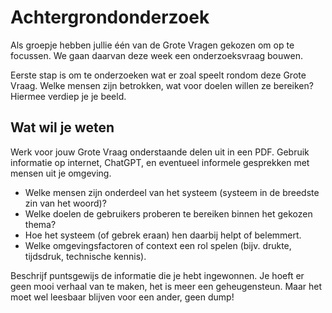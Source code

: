 # Achtergrondonderzoek

Als groepje hebben jullie één van de Grote Vragen gekozen om op te focussen. We gaan daarvan deze week een onderzoeksvraag bouwen.

Eerste stap is om te onderzoeken wat er zoal speelt rondom deze Grote Vraag. Welke mensen zijn betrokken, wat voor doelen willen ze bereiken? Hiermee verdiep je je beeld.

## Wat wil je weten

Werk voor jouw Grote Vraag onderstaande delen uit in een PDF. Gebruik informatie op internet, ChatGPT, en eventueel informele gesprekken met mensen uit je omgeving.

- Welke mensen zijn onderdeel van het systeem (systeem in de breedste zin van het woord)?
- Welke doelen de gebruikers proberen te bereiken binnen het gekozen thema?
- Hoe het systeem (of gebrek eraan) hen daarbij helpt of belemmert.
- Welke omgevingsfactoren of context een rol spelen (bijv. drukte, tijdsdruk, technische kennis).

Beschrijf puntsgewijs de informatie die je hebt ingewonnen. Je hoeft er geen mooi verhaal van te maken, het is meer een geheugensteun. Maar het moet wel leesbaar blijven voor een ander, geen dump!


